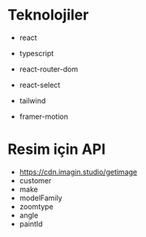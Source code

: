 # Teknolojiler

- react
- typescript

- react-router-dom
- react-select
- tailwind
- framer-motion

# Resim için API

- https://cdn.imagin.studio/getimage
- customer
- make
- modelFamily
- zoomtype
- angle
- paintId
